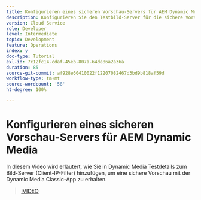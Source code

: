 ```yaml
---
title: Konfigurieren eines sicheren Vorschau-Servers für AEM Dynamic Media
description: Konfigurieren Sie den Testbild-Server für die sichere Vorschau mit der AEM Dynamic Media Classic-App.
version: Cloud Service
role: Developer
level: Intermediate
topic: Development
feature: Operations
index: y
doc-type: Tutorial
exl-id: 7c12fc14-cdaf-45eb-807a-64de86a2a36a
duration: 85
source-git-commit: af928e60410022f12207082467d3bd9b818af59d
workflow-type: tm+mt
source-wordcount: '58'
ht-degree: 100%

---
```


# Konfigurieren eines sicheren Vorschau-Servers für AEM Dynamic Media

In diesem Video wird erläutert, wie Sie in Dynamic Media Testdetails zum Bild-Server (Client-IP-Filter) hinzufügen, um eine sichere Vorschau mit der Dynamic Media Classic-App zu erhalten.

>[!VIDEO](https://video.tv.adobe.com/v/335462?quality=12&learn=on)
